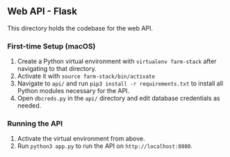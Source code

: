 ## Web API - Flask
This directory holds the codebase for the web API.

### First-time Setup (macOS)
1. Create a Python virtual environment with `virtualenv farm-stack` after navigating to that directory.
2. Activate it with `source farm-stack/bin/activate`
3. Navigate to `api/` and run `pip3 install -r requirements.txt` to install all Python modules necessary for the API.
4. Open `dbcreds.py` in the `api/` directory and edit database credentials as needed.

### Running the API
1. Activate the virtual environment from above.
2. Run `python3 app.py` to run the API on `http://localhost:8080`.
